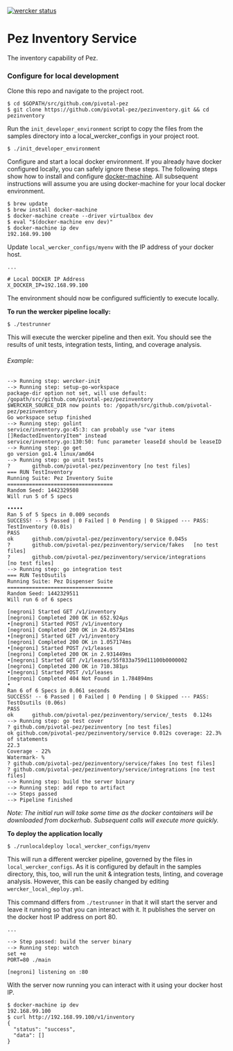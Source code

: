 [![wercker status](https://app.wercker.com/status/918a2f54ea2bee6f8ec0c1e04c19ca79/m "wercker status")](https://app.wercker.com/project/bykey/918a2f54ea2bee6f8ec0c1e04c19ca79)

# Pez Inventory Service

The inventory capability of Pez.

### Configure for local development

Clone this repo and navigate to the project root.

```
$ cd $GOPATH/src/github.com/pivotal-pez
$ git clone https://github.com/pivotal-pez/pezinventory.git && cd pezinventory
```

Run the `init_developer_environment` script to copy the files from the samples directory into a local_wercker_configs in your project root.

```
$ ./init_developer_environment
```

Configure and start a local docker environment.  If you already have docker configured locally, you can safely ignore these steps.  The following steps show how to install and configure [docker-machine](http://docs.docker.com/machine/). All subsequent instructions will assume you are using docker-machine for your local docker environment.

```
$ brew update
$ brew install docker-machine
$ docker-machine create --driver virtualbox dev
$ eval "$(docker-machine env dev)"
$ docker-machine ip dev
192.168.99.100
```

Update `local_wercker_configs/myenv` with the IP address of your docker host.

```
...

# Local DOCKER IP Address
X_DOCKER_IP=192.168.99.100
```

The environment should now be configured sufficiently to execute locally.

**To run the wercker pipeline locally:**

```
$ ./testrunner
```

This will execute the wercker pipeline and then exit.  You should see the results of unit tests, integration tests, linting, and coverage analysis.

###### Example:
``` 
--> Running step: wercker-init
--> Running step: setup-go-workspace
package-dir option not set, will use default: /gopath/src/github.com/pivotal-pez/pezinventory
$WERCKER_SOURCE_DIR now points to: /gopath/src/github.com/pivotal-pez/pezinventory
Go workspace setup finished
--> Running step: golint
service/inventory.go:45:3: can probably use "var items []RedactedInventoryItem" instead
service/inventory.go:130:50: func parameter leaseId should be leaseID
--> Running step: go get
go version go1.4 linux/amd64
--> Running step: go unit tests
?   	github.com/pivotal-pez/pezinventory	[no test files]
=== RUN TestInventory
Running Suite: Pez Inventory Suite
==================================
Random Seed: 1442329508
Will run 5 of 5 specs

•••••
Ran 5 of 5 Specs in 0.009 seconds
SUCCESS! -- 5 Passed | 0 Failed | 0 Pending | 0 Skipped --- PASS: TestInventory (0.01s)
PASS
ok  	github.com/pivotal-pez/pezinventory/service	0.045s
?   	github.com/pivotal-pez/pezinventory/service/fakes	[no test files]
?   	github.com/pivotal-pez/pezinventory/service/integrations	[no test files]
--> Running step: go integration test
=== RUN TestOsutils
Running Suite: Pez Dispenser Suite
==================================
Random Seed: 1442329511
Will run 6 of 6 specs

[negroni] Started GET /v1/inventory
[negroni] Completed 200 OK in 652.924µs
•[negroni] Started POST /v1/inventory
[negroni] Completed 200 OK in 24.057341ms
•[negroni] Started GET /v1/inventory
[negroni] Completed 200 OK in 1.057174ms
•[negroni] Started POST /v1/leases
[negroni] Completed 200 OK in 2.931449ms
•[negroni] Started GET /v1/leases/55f833a759d11100b0000002
[negroni] Completed 200 OK in 710.381µs
•[negroni] Started POST /v1/leases
[negroni] Completed 404 Not Found in 1.784894ms
•
Ran 6 of 6 Specs in 0.061 seconds
SUCCESS! -- 6 Passed | 0 Failed | 0 Pending | 0 Skipped --- PASS: TestOsutils (0.06s)
PASS
ok  	github.com/pivotal-pez/pezinventory/service/_tests	0.124s
--> Running step: go test cover
? github.com/pivotal-pez/pezinventory [no test files]
ok github.com/pivotal-pez/pezinventory/service 0.012s coverage: 22.3% of statements
22.3
Coverage - 22%
Watermark- %
? github.com/pivotal-pez/pezinventory/service/fakes [no test files]
? github.com/pivotal-pez/pezinventory/service/integrations [no test files]
--> Running step: build the server binary
--> Running step: add repo to artifact
--> Steps passed
--> Pipeline finished
```

*Note: The initial run will take some time as the docker containers will be downloaded from dockerhub.  Subsequent calls will execute more quickly.*

**To deploy the application locally**

```
$ ./runlocaldeploy local_wercker_configs/myenv
```

This will run a different wercker pipeline, governed by the files in `local_wercker_configs`.  As it is configured by default in the samples directory, this, too, will run the unit & integration tests, linting, and coverage analysis.  However, this can be easily changed by editing `wercker_local_deploy.yml`.

This command differs from `./testrunner` in that it will start the server and leave it running so that you can interact with it.  It publishes the server on the docker host IP address on port 80.

```
...

--> Step passed: build the server binary
--> Running step: watch
set +e
PORT=80 ./main

[negroni] listening on :80
```

With the server now running you can interact with it using your docker host IP.

```
$ docker-machine ip dev
192.168.99.100
$ curl http://192.168.99.100/v1/inventory
{
  "status": "success",
  "data": []
}
```
